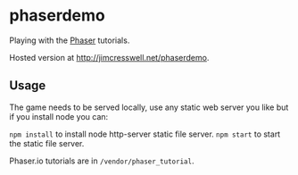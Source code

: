 phaserdemo
==========

Playing with the [Phaser](http://phaser.io) tutorials.

Hosted version at http://jimcresswell.net/phaserdemo.

## Usage

The game needs to be served locally, use any static web server you like but if you install node you can:

`npm install` to install node http-server static file server.
`npm start` to start the static file server.


Phaser.io tutorials are in `/vendor/phaser_tutorial`.
